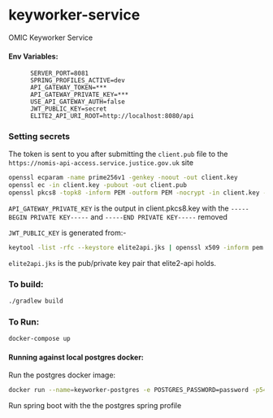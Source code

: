 # keyworker-service

OMIC Keyworker Service


#### Env Variables:

```properties
      SERVER_PORT=8081
      SPRING_PROFILES_ACTIVE=dev
      API_GATEWAY_TOKEN=***
      API_GATEWAY_PRIVATE_KEY=***
      USE_API_GATEWAY_AUTH=false
      JWT_PUBLIC_KEY=secret
      ELITE2_API_URI_ROOT=http://localhost:8080/api
```

### Setting secrets

The token is sent to you after submitting the `client.pub` file to the `https://nomis-api-access.service.justice.gov.uk` site

```bash
openssl ecparam -name prime256v1 -genkey -noout -out client.key
openssl ec -in client.key -pubout -out client.pub
openssl pkcs8 -topk8 -inform PEM -outform PEM -nocrypt -in client.key -out client.pkcs8.key
```

`API_GATEWAY_PRIVATE_KEY` is the output in client.pkcs8.key with the `-----BEGIN PRIVATE KEY-----` and `-----END PRIVATE KEY-----` removed

`JWT_PUBLIC_KEY` is generated from:-

```bash
keytool -list -rfc --keystore elite2api.jks | openssl x509 -inform pem -pubkey -noout | base64
```

`elite2api.jks` is the pub/private key pair that elite2-api holds.


### To build:

```bash
./gradlew build
```

### To Run:
```bash
docker-compose up
```

#### Running against local postgres docker:
Run the postgres docker image:
```bash
docker run --name=keyworker-postgres -e POSTGRES_PASSWORD=password -p5432:5432 -d postgres
```
Run spring boot with the the postgres spring profile


